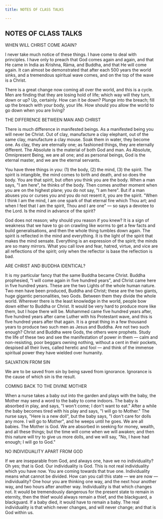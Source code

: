 ```yaml
---
title: NOTES OF CLASS TALKS

---
```





  

## NOTES OF CLASS TALKS

WHEN WILL CHRIST COME AGAIN?

I never take much notice of these things. I have come to deal with
principles. I have only to preach that God comes again and again, and
that He came in India as Krishna, Rāma, and Buddha, and that He will
come again. It can almost be demonstrated that after each 500 years the
world sinks, and a tremendous spiritual wave comes, and on the top of
the wave is a Christ.

There is a great change now coming all over the world, and this is a
cycle. Men are finding that they are losing hold of life; which way will
they turn, down or up? Up, certainly. How can it be down? Plunge into
the breach; fill up the breach with your body, your life. How should you
allow the world to go down when you are living?

THE DIFFERENCE BETWEEN MAN AND CHRIST

There is much difference in manifested beings. As a manifested being you
will never be Christ. Out of clay, manufacture a clay elephant, out of
the same clay, manufacture a clay mouse. Soak them in water, they become
one. As clay, they are eternally one; as fashioned things, they are
eternally different. The Absolute is the material of both God and man.
As Absolute, Omnipresent Being, we are all one; and as personal beings,
God is the eternal master, and we are the eternal servants.

You have three things in you: (1) the body, (2) the mind, (3) the
spirit. The spirit is intangible, the mind comes to birth and death, and
so does the body. You are that spirit, but often you think you are the
body. When a man says, "I am here", he thinks of the body. Then comes
another moment when you are on the highest plane; you do not say, "I am
here". But if a man abuses you or curses you and you do not resent it,
you are the spirit. "When I think I am the mind, I am one spark of that
eternal fire which Thou art; and when I feel that I am the spirit, Thou
and I are one" — so says a devotee to the Lord. Is the mind in advance
of the spirit?

God does not reason; why should you reason if you knew? It is a sign of
weakness that we have to go on crawling like worms to get a few facts
and build generalisations, and then the whole thing tumbles down again.
The spirit is reflected in the mind and everything. It is the light of
the spirit that makes the mind sensate. Everything is an expression of
the spirit; the minds are so many mirrors. What you call love and fear,
hatred, virtue, and vice are all reflections of the spirit; only when
the reflector is base the reflection is bad.

ARE CHRIST AND BUDDHA IDENTICAL?

It is my particular fancy that the same Buddha became Christ. Buddha
prophesied, "I will come again in five hundred years", and Christ came
here in five hundred years. These are the two Lights of the whole human
nature. Two men have been produced, Buddha and Christ; these are the two
giants, huge gigantic personalities, two Gods. Between them they divide
the whole world. Wherever there is the least knowledge in the world,
people bow down either to Buddha or Christ. It would be very hard to
produce more like them, but I hope there will be. Mohammed came five
hundred years after, five hundred years after came Luther with his
Protestant wave, and this is five hundred years after that again. It is
a great thing in a few thousand years to produce two such men as Jesus
and Buddha. Are not two such enough? Christ and Buddha were Gods, the
others were prophets. Study the life of these two and see the
manifestation of power in them — calm and non-resisting, poor beggars
owning nothing, without a cent in their pockets, despised all their
lives, called heretic and fool — and think of the immense spiritual
power they have wielded over humanity.

SALVATION FROM SIN

We are to be saved from sin by being saved from ignorance. Ignorance is
the cause of which sin is the result.

COMING BACK TO THE DIVINE MOTHER

When a nurse takes a baby out into the garden and plays with the baby,
the Mother may send a word to the baby to come indoors. The baby is
absorbed in play, and says, "I won't come; I don't want to eat." After a
while the baby becomes tired with his play and says, "I will go to
Mother." The nurse says, "Here is a new doll", but the baby says, "I
don't care for dolls any more. I will go to Mother", and he weeps until
he goes. We are all babies. The Mother is God. We are absorbed in
seeking for money, wealth, and all these things; but the time will come
when we will awaken; and then this nature will try to give us more
dolls, and we will say, "No, I have had enough; I will go to God."

NO INDIVIDUALITY APART FROM GOD

If we are inseparable from God, and always one, have we no
individuality? Oh yes; that is God. Our individuality is God. This is
not real individuality which you have now. You are coming towards that
true one. Individuality means what cannot be divided. How can you call
this state — we are now — individuality? One hour you are thinking one
way, and the next hour another way, and two hours after another way.
Individuality is that which changes not. It would be tremendously
dangerous for the present state to remain in eternity, then the thief
would always remain a thief, and the blackguard, a blackguard. If a baby
died, it would have to remain a baby. The real individuality is that
which never changes, and will never change; and that is God within us.


